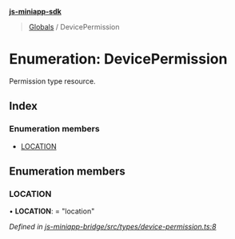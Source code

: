 **[js-miniapp-sdk](../README.md)**

> [Globals](../README.md) / DevicePermission

# Enumeration: DevicePermission

Permission type resource.

## Index

### Enumeration members

* [LOCATION](devicepermission.md#location)

## Enumeration members

### LOCATION

•  **LOCATION**:  = "location"

*Defined in [js-miniapp-bridge/src/types/device-permission.ts:8](https://github.com/rakutentech/js-miniapp/blob/94e5592/js-miniapp-bridge/src/types/device-permission.ts#L8)*
